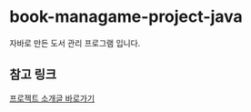 # book-managame-project-java
자바로 만든 도서 관리 프로그램 입니다.

## 참고 링크
<a href="https://jungkyuhyun.github.io/project/2019/03/18/bookCrawling.html" target="_blank">프로젝트 소개글 바로가기</a>
